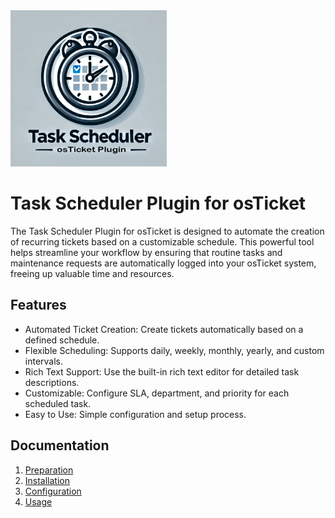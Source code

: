 <img src="doc/img/logo.png" alt="Logo" width="250"/>

# Task Scheduler Plugin for osTicket

The Task Scheduler Plugin for osTicket is designed to automate the creation of recurring tickets based on a customizable schedule. This powerful tool helps streamline your workflow by ensuring that routine tasks and maintenance requests are automatically logged into your osTicket system, freeing up valuable time and resources.

## Features
- Automated Ticket Creation: Create tickets automatically based on a defined schedule.
- Flexible Scheduling: Supports daily, weekly, monthly, yearly, and custom intervals.
- Rich Text Support: Use the built-in rich text editor for detailed task descriptions.
- Customizable: Configure SLA, department, and priority for each scheduled task.
- Easy to Use: Simple configuration and setup process.

## Documentation
1. [Preparation](doc/01-Preparation.md)
2. [Installation](doc/02-Installation.md)
3. [Configuration](doc/03-Configuration.md)
4. [Usage](doc/04-Usage.md)